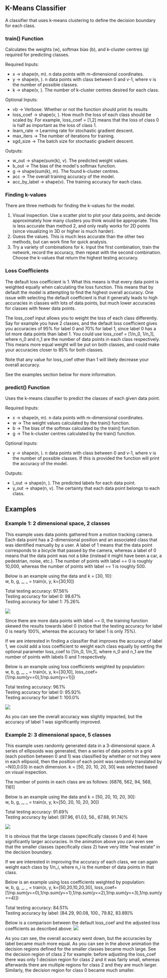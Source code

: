 ## K-Means Classifier
A classifier that uses k-means clustering to define the decision boundary for each class.

### train() Function
Calculates the weights (w), softmax bias (b), and k-cluster centres (g) required for predicting classes.

Required Inputs: <br>
* x -> shape(n, m). n data points with m-dimensional coordinates.
* y -> shape(n, ). n data points with class between 0 and v-1, where v is the number of possible classes.
* k -> shape(v, ). The number of k-cluster centres desired for each class.

Optional Inputs:<br>
* vb -> Verbose. Whether or not the function should print its results<br>
* loss_coef ->  shape(v, ). How much the loss of each class should be scaled by. For example, loss_coef = [1,2] means that the loss of class 0 is half as important as the loss of class 1.<br>
* learn_rate -> Learning rate for stochastic gradient descent.<br>
* max_iters -> The number of iterations for training.<br>
* sgd_size -> The batch size for stochastic gradient descent.<br>

Outputs:<br>
* w_out -> shape(sum(k), v). The predicted weight values.<br>
* b_out -> The bias of the model's softmax function.<br>
* g -> shape(sum(k), m). The found k-cluster centres.<br>
* acc -> The overall training accuracy of the model.<br>
* acc_by_label -> shape(v). The training accuracy for each class.<br>
      
### Finding k-values
There are three methods for finding the k-values for the model. <br>
1) Visual inspection. Use a scatter plot to plot your data points, and decide approximately how many clusters you think would be appropriate. This is less accurate than method 2, and only really works for 2D points (since visualizing in 3D or higher is much harder).<br>
2) Guess the values. This is much less accurate than the other two methods, but can work fine for quick analysis.<br>
3) Try a variety of combinations for k. Input the first combination, train the network, record the accuracy, then repeat with the second combination. Choose the k-values that return the highest testing accuracy. 

### Loss Coefficients
The default loss coefficient is 1. What this means is that every data point is weighted equally when calculating the loss function. This means that by default the model is attempting to find the highest overall accuracy. One issue with selecting the default coefficient is that it generally leads to high accuracies in classes with lots of data points, but much lower accuracies for classes with fewer data points. 

The loss_coef input allows you to weight the loss of each class differently. Say for example you have 2 classes, and the default loss coefficient gives you accuracies of 95% for label 0 and 70% for label 1, since label 0 has a lot more data points than label 1. You could use loss_coef = [1/n_0, 1/n_1], where n_0 and n_1 are the number of data points in each class respectively. This means more equal weight will be put on both classes, and could make your accuracies closer to 85% for both classes. 

Note that any value for loss_coef other than 1 will likely decrease your overall accuracy. 

See the examples section below for more information.

### predict() Function
Uses the k-means classifier to predict the classes of each given data point. 

Required Inputs: <br>
* x -> shape(n, m). n data points with m-dimensional coordinates.<br>
* w -> The weight values calculated by the train() function.<br>
* b -> The bias of the softmax calculated by the train() function.<br>
* g -> The k-cluster centres calculated by the train() function.<br>
        
Optional Inputs:<br>
* y -> shape(n, ). n data points with class between 0 and v-1, where v is the number of possible classes. If this is provided the function will print the accuracy of the model.<br>

Outputs:<br>
* l_out -> shape(n, ). The predicted labels for each data point.<br>
* y_out -> shape(n, v). The certainty that each data point belongs to each class.<br>
   
## Examples
### Example 1: 2 dimensional space, 2 classes
This example uses data points gathered from a motion tracking camera. Each data point has a 2-dimensional position and an associated class that was identified manually by a user. A label of 1 means that the data point corresponds to a bicycle that passed by the camera, whereas a label of 0 means that the data point was not a bike (instead it might have been a car, a pedestrian, noise, etc.). The number of points with label == 0 is roughly 10,000, whereas the number of points with label == 1 is roughly 500.

Below is an example using the data and k = [30, 10]:<br>
w, b, g, _, _ = train(x, y, k=[30,10])<br>

Total testing accuracy: 97.56% <br>
Testing accuracy for label 0: 98.67% <br>
Testing accuracy for label 1: 75.26% <br>

<img src="images/example_0.png?raw=true"/>

Since there are more data points with label == 0, the training function skewed the results towards label 0 (notice that the testing accuracy for label 0 is nearly 100%, whereas the accuracy for label 1 is only 75%). 

If we are interested in finding a classifier that improves the accuracy of label 1, we could add a loss coefficient to weight each class equally by setting the optional parameter loss_coef to [1/n_0, 1/n_1], where n_0 and n_1 are the number of points with labels 0 and 1 respectively. 

Below is an example using loss coefficients weighted by population:<br>
w, b, g, _, _ = train(x, y, k=[30,10], loss_coef=[1/np.sum(y==0),1/np.sum(y==1)])<br>

Total testing accuracy: 96.1%<br>
Testing accuracy for label 0: 95.92%<br>
Testing accuracy for label 1: 100.0%<br>

<img src="images/example_1.png?raw=true"/>

As you can see the overall accuracy was slightly impacted, but the accuracy of label 1 was significantly improved. 

### Example 2: 3 dimensional space, 5 classes
This example uses randomly generated data in a 3-dimensional space. A series of ellipsoids was generated, then a series of data points in a grid (each position between 0 and 1) was classified by whether or not they were in each ellipsoid, then the position of each point was randomly translated by ~N(0,0.03) in each dimension. k = [50, 20, 10, 20, 30] was selected based on visual inspection. 

The number of points in each class are as follows: [6876, 562, 94, 568, 1161]<br>

Below is an example using the data and k = [50, 20, 10, 20, 30]:<br>
w, b, g, _, _ = train(x, y, k=[50, 20, 10, 20, 30])<br>

Total testing accuracy: 91.69%<br>
Testing accuracy by label: [97.96, 61.03, 56., 67.88, 91.74]%<br>

<img src="images/example_2.gif?raw=true"/>

It is obvious that the large classes (specifically classes 0 and 4) have significantly larger accuracies. In the animation above you can even see that the smaller classes (specifically class 2) have very little "real estate" in the decision boundary. 

If we are interested in improving the accuracy of each class, we can again weight each class by 1/n_i, where n_i is the number of data points in that class. 

Below is an example using loss coefficients weighted by population:<br>
w, b, g, _, _ = train(x, y, k=[50,20,10,20,30], loss_coef=[1/np.sum(y==0),1/np.sum(y==1),1/np.sum(y==2),1/np.sum(y==3),1/np.sum(y==4)])<br>

Total testing accuracy: 84.51%<br>
Testing accuracy by label: [84.29, 90.08, 100., 79.82, 83.89]%<br>

Below is a comparison between the default loss_coef and the adjusted loss coefficients as described above:
<img src="images/example_3.gif?raw=true"/>

As you can see, the overall accuracy went down, but the accuracies by label became much more equal. As you can see in the above animation the decision regions defined for the smaller classes became much large. See the decision region of class 2 for example: before adjusting the loss_coef there was only 1 decision region for class 2 and it was fairly small, whereas afterwards there are multiple regions for class 2 and they are much larger. Similarly, the decision region for class 0 became much smaller. 
